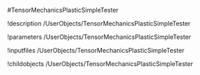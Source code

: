 <!-- MOOSE Object Documentation Stub: Remove this when content is added. -->
#TensorMechanicsPlasticSimpleTester

!description /UserObjects/TensorMechanicsPlasticSimpleTester

!parameters /UserObjects/TensorMechanicsPlasticSimpleTester

!inputfiles /UserObjects/TensorMechanicsPlasticSimpleTester

!childobjects /UserObjects/TensorMechanicsPlasticSimpleTester

